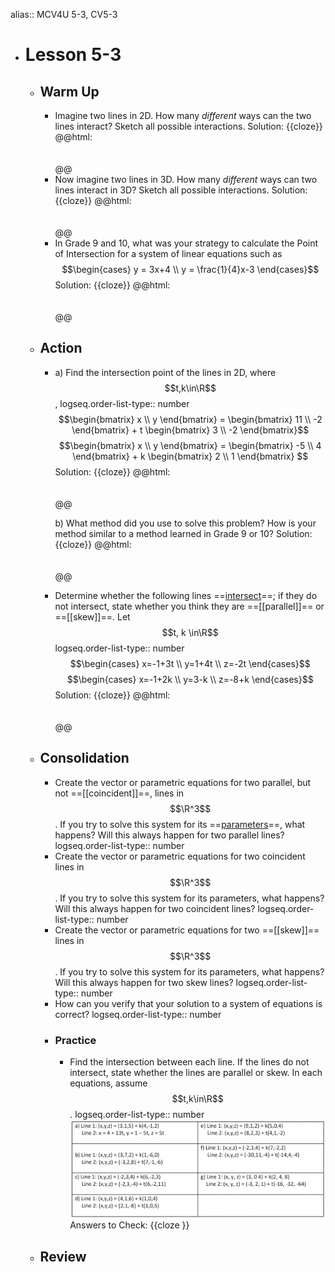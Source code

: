 alias:: MCV4U 5-3, CV5-3

- # Lesson 5-3
	- ## Warm Up
		- Imagine two lines in 2D. How many *different* ways can the two lines interact? Sketch all possible interactions.
		  Solution: {{cloze}}
		  @@html: <br><br><br>@@
		- Now imagine two lines in 3D. How many *different* ways can two lines interact in 3D? Sketch all possible interactions.
		  Solution: {{cloze}}
		  @@html: <br><br><br>@@
		- In Grade 9 and 10, what was your strategy to calculate the Point of Intersection for a system of linear equations such as $$\begin{cases} y = 3x+4 \\ y = \frac{1}{4}x-3 \end{cases}$$ 
		  Solution: {{cloze}}
		  @@html: <br><br><br>@@
	- ## Action
		- a) Find the intersection point of the lines in 2D, where $$t,k\in\R$$,
		  logseq.order-list-type:: number
		  $$\begin{bmatrix} x \\ y \end{bmatrix} = \begin{bmatrix} 11 \\ -2 \end{bmatrix} + t \begin{bmatrix} 3 \\ -2 \end{bmatrix}$$
		  $$\begin{bmatrix} x \\ y \end{bmatrix} = \begin{bmatrix} -5 \\ 4 \end{bmatrix} + k \begin{bmatrix} 2 \\ 1 \end{bmatrix} $$
		  Solution: {{cloze}}
		  @@html: <br><br><br>@@
		  
		  b) What method did you use to solve this problem? How is your method similar to a method learned in Grade 9 or 10?
		  Solution: {{cloze}}
		  @@html: <br><br><br>@@
		- Determine whether the following lines ==[intersect]([[intersection]])==; if they do not intersect, state whether you think they are ==[[parallel]]== or ==[[skew]]==. Let $$t, k \in\R$$
		  logseq.order-list-type:: number
		  $$\begin{cases} x=-1+3t \\ y=1+4t \\ z=-2t \end{cases}$$
		  $$\begin{cases} x=-1+2k \\ y=3-k \\ z=-8+k \end{cases}$$
		  Solution: {{cloze}}
		  @@html: <br><br><br>@@
	- ## Consolidation
		- Create the vector or parametric equations for two parallel, but not ==[[coincident]]==, lines in $$\R^3$$. If you try to solve this system for its ==[parameters]([[parameter]])==, what happens? Will this always happen for two parallel lines?
		  logseq.order-list-type:: number
		- Create the vector or parametric equations for two coincident lines in $$\R^3$$. If you try to solve this system for its parameters, what happens? Will this always happen for two coincident lines?
		  logseq.order-list-type:: number
		- Create the vector or parametric equations for two ==[[skew]]== lines in $$\R^3$$. If you try to solve this system for its parameters, what happens? Will this always happen for two skew lines?
		  logseq.order-list-type:: number
		- How can you verify that your solution to a system of equations is correct?
		  logseq.order-list-type:: number
		- ### Practice
			- Find the intersection between each line. If the lines do not intersect, state whether the lines are parallel or skew. In each equations, assume $$t,k\in\R$$.
			  logseq.order-list-type:: number
			  ![image.png](../assets/image_1747790557963_0.png)
			  Answers to Check:  {{cloze }}
	- ## Review